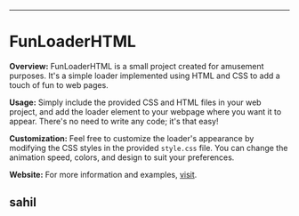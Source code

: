 
---
# FunLoaderHTML

**Overview:**
FunLoaderHTML is a small project created for amusement purposes. It's a simple loader implemented using HTML and CSS to add a touch of fun to web pages.

**Usage:**
Simply include the provided CSS and HTML files in your web project, and add the loader element to your webpage where you want it to appear. There's no need to write any code; it's that easy!

**Customization:**
Feel free to customize the loader's appearance by modifying the CSS styles in the provided `style.css` file. You can change the animation speed, colors, and design to suit your preferences.

**Website:**
For more information and examples, [visit](https://sahil1036.github.io/justfunLoader/).

**sahil**
---
